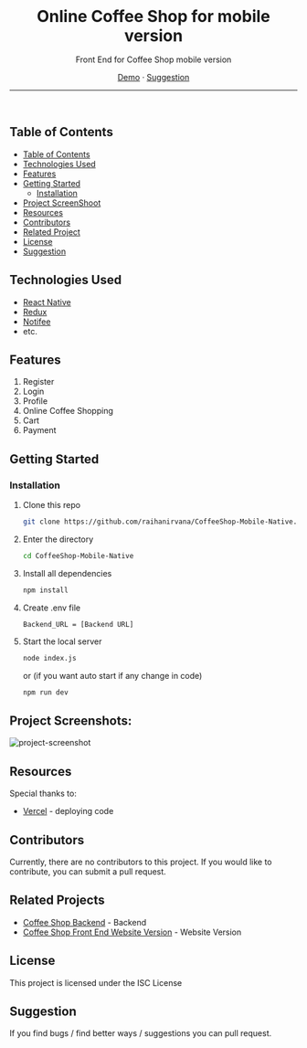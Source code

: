 <div align='center' style="text-align: center;">

<h1 style="border:0;margin:1rem">Online Coffee Shop for mobile version</h1>

Front End for Coffee Shop mobile version

[Demo](https://drive.google.com/drive/folders/10OUIIO_iP4xR6FS0VsDSUAmrym-DsaE1?usp=drive_link) · [Suggestion](mailto:raihanirvana13@gmail.com)

<hr>
<br>

</div>

## Table of Contents

- [Table of Contents](#table-of-contents)
- [Technologies Used](#technologies-used)
- [Features](#features)
- [Getting Started](#getting-started)
  - [Installation](#installation)
- [Project ScreenShoot](#project-screenshots)
- [Resources](#resources)
- [Contributors](#contributors)
- [Related Project](#related-project)
- [License](#license)
- [Suggestion](#suggestion)

## Technologies Used

- [React Native](https://reactnative.dev/docs/getting-started)
- [Redux](https://redux-toolkit.js.org)
- [Notifee](hhttps://notifee.app/react-native/docs/overview)
- etc.

## Features

1. Register
2. Login
3. Profile
4. Online Coffee Shopping
5. Cart
6. Payment

## Getting Started

### Installation

1. Clone this repo

   ```bash
   git clone https://github.com/raihanirvana/CoffeeShop-Mobile-Native.git
   ```

2. Enter the directory

   ```bash
   cd CoffeeShop-Mobile-Native
   ```

3. Install all dependencies

   ```bash
   npm install
   ```

4. Create .env file

   ```env
   Backend_URL = [Backend URL]
   ```

5. Start the local server

   ```bash
   node index.js
   ```

   or (if you want auto start if any change in code)

   ```bash
   npm run dev
   ```

## Project Screenshots:

<img src="https://user-images.githubusercontent.com/83262495/245564643-80b53ff1-0901-4c3f-aa28-d6cf22748532.jpeg" alt="project-screenshot">

## Resources

Special thanks to:

- [Vercel](https://vercel.com) - deploying code

## Contributors

Currently, there are no contributors to this project. If you would like to contribute, you can submit a pull request.

## Related Projects

- [Coffee Shop Backend](https://github.com/raihanirvana/backend-week5) - Backend
- [Coffee Shop Front End Website Version](https://github.com/raihanirvana/Coffee-Shop-FrontEnd) - Website Version

## License

This project is licensed under the ISC License

## Suggestion

If you find bugs / find better ways / suggestions you can pull request.

